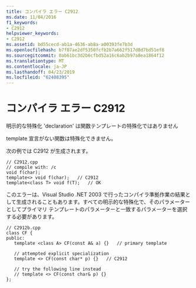```yaml
---
title: コンパイラ エラー C2912
ms.date: 11/04/2016
f1_keywords:
- C2912
helpviewer_keywords:
- C2912
ms.assetid: bd55cecd-ab1a-4636-ab8a-a00393fe7b3d
ms.openlocfilehash: b7f87ae2df5350fcfb2b7a662f517d8d7bd51ef8
ms.sourcegitcommit: 0ab61bc3d2b6cfbd52a16c6ab2b97a8ea1864f12
ms.translationtype: MT
ms.contentlocale: ja-JP
ms.lasthandoff: 04/23/2019
ms.locfileid: "62408395"
---
```

# <a name="compiler-error-c2912"></a>コンパイラ エラー C2912

明示的な特殊化 'declaration' は関数テンプレートの特殊化ではありません

template 宣言がない関数は特殊化できません。

次の例では C2912 が生成されます。

```
// C2912.cpp
// compile with: /c
void f(char);
template<> void f(char);   // C2912
template<class T> void f(T);   // OK
```

このエラーは、Visual Studio .NET 2003 で行ったコンパイラ準拠作業の結果として生成されることもあります。すべての明示的な特殊化で、そのパラメーターとしてプライマリ テンプレートのパラメーターと一致するパラメーターを選択する必要があります。

```
// C2912b.cpp
class CF {
public:
   template <class A> CF(const A& a) {}   // primary template

   // attempted explicit specialization
   template <> CF(const char* p) {}   // C2912

   // try the following line instead
   // template <> CF(const char& p) {}
};
```